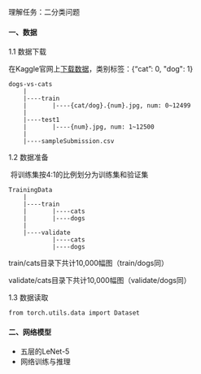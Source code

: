 
理解任务：二分类问题

#### 一、数据

1.1 数据下载

在Kaggle官网上[下载数据](https://www.kaggle.com/competitions/dogs-vs-cats/data)，类别标签：{“cat”: 0, "dog": 1}

```
dogs-vs-cats
	|
	|----train
	|		|----{cat/dog}.{num}.jpg, num: 0~12499
	|
	|----test1
	|		|----{num}.jpg, num: 1~12500
	|
	|----sampleSubmission.csv
```

1.2 数据准备

​	将训练集按4:1的比例划分为训练集和验证集

```
TrainingData
	|
	|----train
	|		|----cats
	|		|----dogs
	|
	|----validate
			|----cats
			|----dogs
```

train/cats目录下共计10,000幅图（train/dogs同）

validate/cats目录下共计10,000幅图（validate/dogs同）

1.3 数据读取

`from torch.utils.data import Dataset`



#### 二、网络模型

+ 五层的LeNet-5
+ 网络训练与推理
